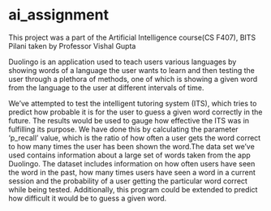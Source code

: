 # ai_assignment
This project was a part of the Artificial Intelligence course(CS F407), BITS Pilani taken by Professor Vishal Gupta

Duolingo is an application used to teach users various languages by showing words
of a language the user wants to learn and then testing the user through a plethora of
methods, one of which is showing a given word from the language to the user at
different intervals of time.

We’ve attempted to test the intelligent tutoring system (ITS), which tries to predict
how probable it is for the user to guess a given word correctly in the future. The
results would be used to gauge how effective the ITS was in fulfilling its purpose.
We have done this by calculating the parameter ‘p_recall’ value, which is the ratio
of how often a user gets the word correct to how many times the user has been
shown the word.The data set we’ve used contains information about a large set of words taken from
the app Duolingo. The dataset includes information on how often users have seen
the word in the past, how many times users have seen a word in a current session
and the probability of a user getting the particular word correct while being tested.
Additionally, this program could be extended to predict how difficult it would be to
guess a given word.
